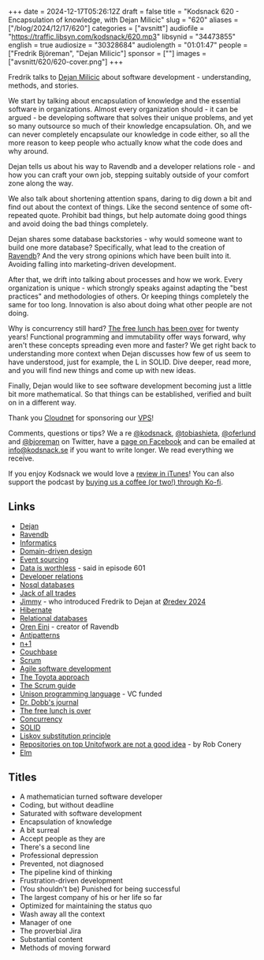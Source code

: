 +++
date = 2024-12-17T05:26:12Z
draft = false
title = "Kodsnack 620 - Encapsulation of knowledge, with Dejan Milicic"
slug = "620"
aliases = ["/blog/2024/12/17/620"]
categories = ["avsnitt"]
audiofile = "https://traffic.libsyn.com/kodsnack/620.mp3"
libsynid = "34473855"
english = true
audiosize = "30328684"
audiolength = "01:01:47"
people = ["Fredrik Björeman", "Dejan Milicic"]
sponsor = [""]
images = ["avsnitt/620/620-cover.png"]
+++

Fredrik talks to [Dejan Milicic](https://www.linkedin.com/in/dejanmilicic/) about software development - understanding, methods, and stories.

We start by talking about encapsulation of knowledge and the essential software in organizations. Almost every organization should - it can be argued - be developing software that solves their unique problems, and yet so many outsource so much of their knowledge encapsulation. Oh, and we can never completely encapsulate our knowledge in code either, so all the more reason to keep people who actually know what the code does and why around.

Dejan tells us about his way to Ravendb and a developer relations role - and how you can craft your own job, stepping suitably outside of your comfort zone along the way.

We also talk about shortening attention spans, daring to dig down a bit and find out about the context of things. Like the second sentence of some oft-repeated quote. Prohibit bad things, but help automate doing good things and avoid doing the bad things completely.

Dejan shares some database backstories - why would someone want to build one more database? Specifically, what lead to the creation of [Ravendb](https://en.wikipedia.org/wiki/RavenDB)? And the very strong opinions which have been built into it. Avoiding falling into marketing-driven development.

After that, we drift into talking about processes and how we work. Every organization is unique - which strongly speaks against adapting the "best practices" and methodologies of others. Or keeping things completely the same for too long. Innovation is also about doing what other people are not doing.

Why is concurrency still hard? [The free lunch has been over](https://www.cs.utexas.edu/~lin/cs380p/Free_Lunch.pdf) for twenty years! Functional programming and immutability offer ways forward, why aren't these concepts spreading even more and faster? We get right back to understanding more context when Dejan discusses how few of us seem to have understood, just for example, the L in SOLID. Dive deeper, read more, and you will find new things and come up with new ideas.

Finally, Dejan would like to see software development becoming just a little bit more mathematical. So that things can be established, verified and built on in a different way.

Thank you [Cloudnet](http://www.cloudnet.se) for sponsoring our [VPS](http://en.wikipedia.org/wiki/Virtual_private_server)!

Comments, questions or tips? We a	re [@kodsnack](https://www.twitter.com/kodsnack), [@tobiashieta](https://www.twitter.com/tobiashieta), [@oferlund](https://twitter.com/oferlund) and [@bjoreman](https://www.twitter.com/bjoreman) on Twitter, have a [page on Facebook](https://www.facebook.com/kodsnack) and can be emailed at [info@kodsnack.se](mailto:info@kodsnack.se) if you want to write longer. We read everything we receive.

If you enjoy Kodsnack we would love a [review in iTunes](http://itunes.apple.com/se/podcast/kodsnack/id561631498?l=en)! You can also support the podcast by <a href="https://ko-fi.com/kodsnack" rel="payment">buying us a coffee (or two!) through Ko-fi</a>.

## Links ##
* [Dejan](https://www.linkedin.com/in/dejanmilicic/)
* [Ravendb](https://en.wikipedia.org/wiki/RavenDB)
* [Informatics](https://en.wikipedia.org/wiki/Informatics)
* [Domain-driven design](https://en.wikipedia.org/wiki/Domain-driven_design)
* [Event sourcing](https://en.wikipedia.org/wiki/Event-driven_architecture)
* [Data is worthless](https://kodsnack.se/601/) - said in episode 601
* [Developer relations](https://en.wikipedia.org/wiki/Developer_relations)
* [Nosql databases](https://en.wikipedia.org/wiki/NoSQL)
* [Jack of all trades](https://medium.com/multi-passionate-joi/the-next-time-someone-calls-you-a-jack-of-all-trades-master-of-none-tell-them-thats-not-the-20b6e709b6f0)
* [Jimmy](https://engstromjimmy.com/) - who introduced Fredrik to Dejan at [Øredev 2024](https://oredev.org/)
* [Hibernate](https://en.wikipedia.org/wiki/Hibernate_%28framework%29)
* [Relational databases](https://en.wikipedia.org/wiki/Relational_database)
* [Oren Eini](https://ayende.com/blog/) - creator of Ravendb
* [Antipatterns](https://en.wikipedia.org/wiki/Anti-pattern)
* [n+1](https://www.baeldung.com/cs/orm-n-plus-one-select-problem)
* [Couchbase](https://en.wikipedia.org/wiki/Couchbase,_Inc.)
* [Scrum](https://en.wikipedia.org/wiki/Scrum_%28software_development%29)
* [Agile software development](https://en.wikipedia.org/wiki/Agile_software_development)
* [The Toyota approach](https://en.wikipedia.org/wiki/The_Toyota_Way)
* [The Scrum guide](https://scrumguides.org/)
* [Unison programming language](https://www.unison-lang.org/) - VC funded
* [Dr. Dobb's journal](https://en.wikipedia.org/wiki/Dr._Dobb%27s_Journal)
* [The free lunch is over](https://www.cs.utexas.edu/~lin/cs380p/Free_Lunch.pdf)
* [Concurrency](https://en.wikipedia.org/wiki/Concurrency_%28computer_science%29)
* [SOLID](https://en.wikipedia.org/wiki/SOLID)
* [Liskov substitution principle](https://en.wikipedia.org/wiki/Liskov_substitution_principle)
* [Repositories on top Unitofwork are not a good idea](https://bigmachine.io/opinion/repositories-and-unitofwork-are-not-a-good-idea) - by Rob Conery
* [Elm](https://en.wikipedia.org/wiki/Elm_%28programming_language%29)

## Titles ##
* A mathematician turned software developer
* Coding, but without deadline
* Saturated with software development
* Encapsulation of knowledge
* A bit surreal
* Accept people as they are
* There's a second line
* Professional depression
* Prevented, not diagnosed
* The pipeline kind of thinking
* Frustration-driven development
* (You shouldn't be) Punished for being successful
* The largest company of his or her life so far
* Optimized for maintaining the status quo
* Wash away all the context
* Manager of one
* The proverbial Jira
* Substantial content
* Methods of moving forward